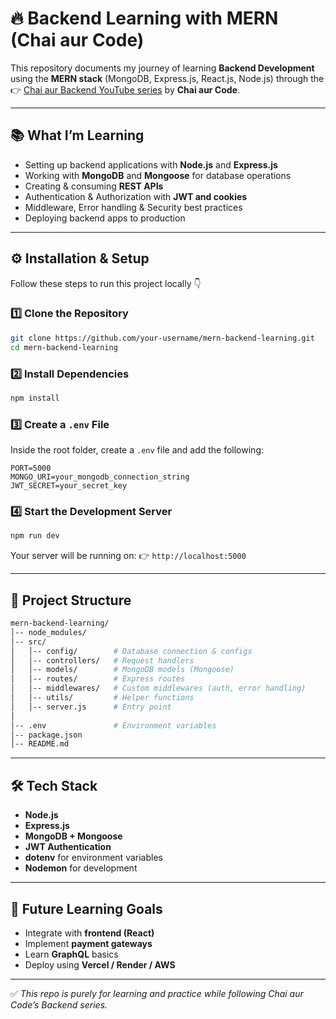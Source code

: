 # 🔥 Backend Learning with MERN (Chai aur Code)

This repository documents my journey of learning **Backend Development** using the **MERN stack**
(MongoDB, Express.js, React.js, Node.js) through the
👉 [Chai aur Backend YouTube series](https://youtu.be/7fjOw8ApZ1I?si=ruG1h7jxKrrsr8Ey) by **Chai aur Code**.

---

## 📚 What I’m Learning

* Setting up backend applications with **Node.js** and **Express.js**
* Working with **MongoDB** and **Mongoose** for database operations
* Creating & consuming **REST APIs**
* Authentication & Authorization with **JWT and cookies**
* Middleware, Error handling & Security best practices
* Deploying backend apps to production

---

## ⚙️ Installation & Setup

Follow these steps to run this project locally 👇

### 1️⃣ Clone the Repository

```bash
git clone https://github.com/your-username/mern-backend-learning.git
cd mern-backend-learning
```

### 2️⃣ Install Dependencies

```bash
npm install
```

### 3️⃣ Create a `.env` File

Inside the root folder, create a `.env` file and add the following:

```env
PORT=5000
MONGO_URI=your_mongodb_connection_string
JWT_SECRET=your_secret_key
```

### 4️⃣ Start the Development Server

```bash
npm run dev
```

Your server will be running on:
👉 `http://localhost:5000`

---

## 📂 Project Structure

```bash
mern-backend-learning/
│-- node_modules/
│-- src/
│   │-- config/        # Database connection & configs
│   │-- controllers/   # Request handlers
│   │-- models/        # MongoDB models (Mongoose)
│   │-- routes/        # Express routes
│   │-- middlewares/   # Custom middlewares (auth, error handling)
│   │-- utils/         # Helper functions
│   │-- server.js      # Entry point
│
│-- .env               # Environment variables
│-- package.json
│-- README.md
```

---

## 🛠️ Tech Stack

* **Node.js**
* **Express.js**
* **MongoDB + Mongoose**
* **JWT Authentication**
* **dotenv** for environment variables
* **Nodemon** for development

---

## 🚀 Future Learning Goals

* Integrate with **frontend (React)**
* Implement **payment gateways**
* Learn **GraphQL** basics
* Deploy using **Vercel / Render / AWS**

---

✅ *This repo is purely for learning and practice while following Chai aur Code’s Backend series.*

